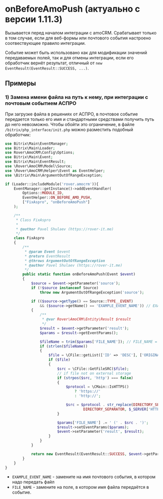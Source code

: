 # onBeforeAmoPush (актуально с версии 1.11.3)
Вызывается перед началом интеграции с amoCRM. Срабатывает только в том случае, если для веб-формы или почтового события настроено соотвествующее правило интеграции. 

Событие может быть использовано как для модификации значений передаваемых полей, так и для отмены интеграции, если его обработчик вернёт результат, отличный от `new EventResult(EventResult::SUCCESS, ...)`.

## Примеры
### 1) Замена имени файла на путь к нему, при интеграции с почтовым событием АСПРО
При загрузке файла в решениях от АСПРО, в почтовое событие передается только его имя и стандартными средствами получить путь до него невозможно. Чтобы обойти это ограничение, в файле `/bitrix/php_interface/init.php` можно разместить подобный обработчик:

```php
use Bitrix\Main\EventManager;
use Bitrix\Main\Loader;
use Rover\AmoCRM\Config\Options;
use Bitrix\Main\Event;
use Bitrix\Main\EventResult;
use \Rover\AmoCRM\Model\Source;
use \Rover\AmoCRM\Helper\Event as EventHelper;
use \Bitrix\Main\ArgumentOutOfRangeException;

if (Loader::includeModule('rover.amocrm')){
    EventManager::getInstance()->addEventHandler(
        Options::MODULE_ID,
        EventHelper::ON_BEFORE_AMO_PUSH,
        ["FixAspro", "onBeforeAmoPush"]
    );

    /**
     * Class FixAspro
     *
     * @author Pavel Shulaev (https://rover-it.me)
     */
    class FixAspro
    {
        /**
         * @param Event $event
         * @return EventResult
         * @throws ArgumentOutOfRangeException
         * @author Pavel Shulaev (https://rover-it.me)
         */
        public static function onBeforeAmoPush(Event $event)
        {
            $source = $event->getParameter('source');
            if (!$source instanceof Source)
                throw new ArgumentOutOfRangeException('source');

            if (($source->getType() == Source::TYPE__EVENT)
                && ($source->getName() == 'EXAMPLE_EVENT_NAME')) // EXAMPLE_EVENT_NAME = aspro event name with file
            {
                /**
                 * @var Rover\AmoCRM\Entity\Result $result
                 */
                $result = $event->getParameter('result');
                $params = $result->getEventParams();

                $fileName = trim($params['FILE_NAME']); // FILE_NAME = example field with file name
                if (strlen($fileName))
                {
                    $file = \CFile::getList(['ID' => 'DESC'], ['ORIGINAL_NAME' => $fileName])->Fetch();
                    if ($file)
                    {
                        $src = \CFile::GetFileSRC($file);
                        // if file not on external storage
                        if (strpos($src, 'http') === false)
                        {
                            $protocol = \CMain::IsHTTPS()
                                ? 'https://'
                                : 'http://';

                            $src = $protocol . str_replace(DIRECTORY_SEPARATOR . DIRECTORY_SEPARATOR,
                                    DIRECTORY_SEPARATOR, $_SERVER['HTTP_HOST'] . $src);
                        }

                        $params['FILE_NAME'] .= ' (' . $src . ')';
                        $result->setEventParams($params);
                        $event->setParameter('result', $result);
                    }
                }
            }

            return new EventResult(EventResult::SUCCESS, $event->getParameters());
        }
    }
}
```
* `EXAMPLE_EVENT_NAME` - замените на имя почтового события, в котором надо передать файл
* `FILE_NAME` - замените на поле, в котором имя файла передаётся в событие.